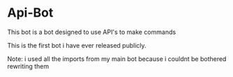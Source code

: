 # Api-Bot
This bot is a bot designed to use API's to make commands

This is the first bot i have ever released publicly.

Note: i used all the imports from my main bot because i couldnt be bothered rewriting them
